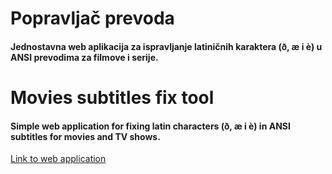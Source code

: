 # Popravljač prevoda
#### Jednostavna web aplikacija za ispravljanje latiničnih karaktera **(ð, æ i è)** u ANSI prevodima za filmove i serije. ####

# Movies subtitles fix tool
#### Simple web application for fixing latin characters **(ð, æ i è)** in ANSI subtitles for movies and TV shows.  ####

[Link to web application](http://135.181.33.9:5001/ "Popravljač prevoda")

